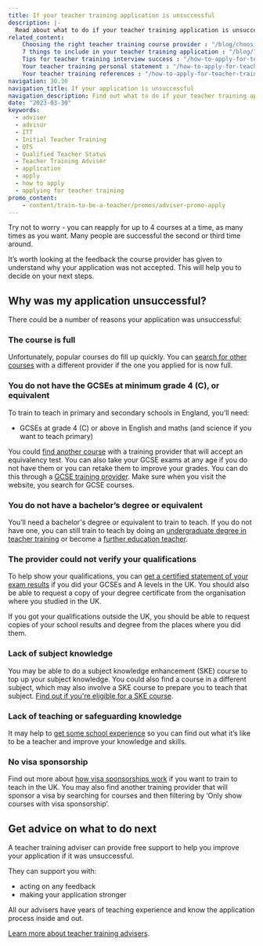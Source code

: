 ```yaml
---
title: If your teacher training application is unsuccessful
description: |-
  Read about what to do if your teacher training application is unsuccessful. Find advice on why an application can be unsuccessful and how to get support.
related_content:
    Choosing the right teacher training course provider : "/blog/choosing-the-right-teacher-training-course-provider"
    7 things to include in your teacher training application : "/blog/7-things-to-include-in-your-teacher-training-application"
    Tips for teacher training interview success : "/how-to-apply-for-teacher-training/teacher-training-interview"
    Your teacher training personal statement : "/how-to-apply-for-teacher-training/teacher-training-personal-statement"
    Your teacher training references : "/how-to-apply-for-teacher-training/teacher-training-references"
navigation: 30.30
navigation_title: If your application is unsuccessful
navigation_description: Find out what to do if your teacher training application is unsuccessful.
date: "2023-03-30"
keywords:
  - adviser
  - advisor
  - ITT
  - Initial Teacher Training
  - QTS
  - Qualified Teacher Status
  - Teacher Training Adviser
  - application
  - apply
  - how to apply
  - applying for teacher training
promo_content:
    - content/train-to-be-a-teacher/promos/adviser-promo-apply
---
```


Try not to worry - you can reapply for up to 4 courses at a time, as many times as you want. Many people are successful the second or third time around.

It’s worth looking at the feedback the course provider has given to understand why your application was not accepted. This will help you to decide on your next steps.

## Why was my application unsuccessful?

There could be a number of reasons your application was unsuccessful:

### The course is full

Unfortunately, popular courses do fill up quickly. You can [search for other courses](https://www.gov.uk/find-postgraduate-teacher-training-courses) with a different provider if the one you applied for is now full.

### You do not have the GCSEs at minimum grade 4 (C), or equivalent

To train to teach in primary and secondary schools in England, you’ll need:

* GCSEs at grade 4 (C) or above in English and maths (and science if you want to teach primary)

You could [find another course](https://www.gov.uk/find-postgraduate-teacher-training-courses) with a training provider that will accept an equivalency test. You can also take your GCSE exams at any age if you do not have them or you can retake them to improve your grades. You can do this through a [GCSE training provider](https://nationalcareers.service.gov.uk/find-a-course/search). Make sure when you visit the website, you search for GCSE courses.

### You do not have a bachelor’s degree or equivalent

You’ll need a bachelor's degree or equivalent to train to teach. If you do not have one, you can still train to teach by doing an [undergraduate degree in teacher training](/train-to-be-a-teacher/if-you-dont-have-a-degree) or become a [further education teacher](/become-a-further-education-teacher).

### The provider could not verify your qualifications

To help show your qualifications, you can [get a certified statement of your exam results](https://www.gov.uk/replacement-exam-certificate) if you did your GCSEs and A levels in the UK. You should also be able to request a copy of your degree certificate from the organisation where you studied in the UK.

If you got your qualifications outside the UK, you should be able to request copies of your school results and degree from the places where you did them.

### Lack of subject knowledge

You may be able to do a subject knowledge enhancement (SKE) course to top up your subject knowledge. You could also find a course in a different subject, which may also involve a SKE course to prepare you to teach that subject. [Find out if you're eligible for a SKE course](/how-to-apply-for-teacher-training/subject-knowledge-enhancement).

### Lack of teaching or safeguarding knowledge

It may help to [get some school experience](/train-to-be-a-teacher/get-school-experience) so you can find out what it’s like to be a teacher and improve your knowledge and skills.

### No visa sponsorship

Find out more about [how visa sponsorships work](/non-uk-teachers/train-to-teach-in-england-as-an-international-student) if you want to train to teach in the UK. You may also find another training provider that will sponsor a visa by searching for courses and then filtering by ‘Only show courses with visa sponsorship’.

## Get advice on what to do next

A teacher training adviser can provide free support to help you improve your application if it was unsuccessful.

They can support you with:

* acting on any feedback
* making your application stronger

All our advisers have years of teaching experience and know the application process inside and out.

[Learn more about teacher training advisers](/teacher-training-advisers).
